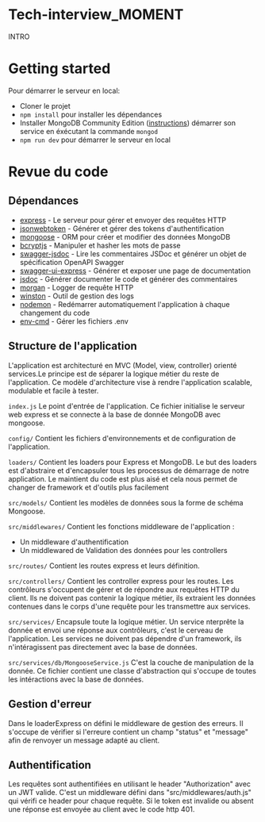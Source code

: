 # Tech-interview_MOMENT
INTRO

# Getting started

Pour démarrer le serveur en local:

- Cloner le projet
- `npm install` pour installer les dépendances
- Installer MongoDB Community Edition ([instructions](https://docs.mongodb.com/manual/installation/#tutorials)) démarrer son service en éxécutant la commande `mongod`
- `npm run dev` pour démarrer le serveur en local

# Revue du code

## Dépendances

- [express](https://github.com/expressjs/express) - Le serveur pour gérer et envoyer des requêtes HTTP
- [jsonwebtoken](https://github.com/auth0/node-jsonwebtoken) - Générer et gérer des tokens d'authentification
- [mongoose](https://github.com/Automattic/mongoose) - ORM pour créer et modifier des données MongoDB
- [bcryptjs](https://github.com/kelektiv/node.bcrypt.js) - Manipuler et hasher les mots de passe
- [swagger-jsdoc](https://github.com/Surnet/swagger-jsdoc) - Lire les commentaires JSDoc et générer un objet de spécification OpenAPI Swagger
- [swagger-ui-express](https://github.com/scottie1984/swagger-ui-express) - Générer et exposer une page de documentation 
- [jsdoc](https://github.com/jsdoc/jsdoc) - Générer documenter le code et générer des commentaires
- [morgan](https://github.com/expressjs/morgan) - Logger de requête HTTP
- [winston](https://github.com/winstonjs/winston) - Outil de gestion des logs
- [nodemon](https://github.com/remy/nodemon) - Redémarrer automatiquement l'application à chaque changement du code
- [env-cmd](https://github.com/toddbluhm/env-cmd) - Gérer les fichiers .env



## Structure de l'application

L'application est architecturé en MVC (Model, view, controller) orienté services.Le principe est de séparer la logique métier du reste de l'application. Ce modèle d'architecture vise à rendre l'application scalable, modulable et facile à tester.

`index.js`
Le point d'entrée de l'application. Ce fichier initialise le serveur web express et se connecte à la base de donnée MongoDB avec mongoose.

`config/`
Contient les fichiers d'environnements et de configuration de l'application.

`loaders/`
Contient les loaders pour Express et MongoDB.
Le but des loaders est d'abstraire et d'encapsuler tous les processus de démarrage de notre application. Le maintient du code est plus aisé et cela nous permet de changer de framework et d'outils plus facilement

`src/models/`
Contient les modèles de données sous la forme de schéma Mongoose.

`src/middlewares/`
Contient les fonctions middleware de l'application :
- Un middleware d'authentification
- Un middlewared de Validation des données pour les controllers

`src/routes/`
Contient les routes express et leurs définition.

`src/controllers/`
Contient les controller express pour les routes.
Les contrôleurs s'occupent de gérer et de répondre aux requêtes HTTP du client. Ils ne doivent pas contenir la logique métier, ils extraient les données contenues dans le corps d'une requête pour les transmettre aux services.

`src/services/`
Encapsule toute la logique métier.
Un service nterprête la donnée et envoi une réponse aux contrôleurs, c'est le cerveau de l'application. Les services ne doivent pas dépendre d'un framework, ils n'intéragissent pas directement avec la base de données.

`src/services/db/MongooseService.js`
C'est la couche de manipulation de la donnée. Ce fichier contient une classe d'abstraction qui s'occupe de toutes les intéractions avec la base de données.

## Gestion d'erreur

Dans le loaderExpress on défini le middleware de gestion des erreurs. Il s'occupe de vérifier si l'erreure contient un champ "status" et "message" afin de renvoyer un message adapté au client.

## Authentification

Les requêtes sont authentifiées en utilisant le header "Authorization" avec un JWT valide. C'est un middleware défini dans "src/middlewares/auth.js" qui vérifi ce header pour chaque requête. Si le token est invalide ou absent une réponse est envoyée au client avec le code http 401.


<br />

